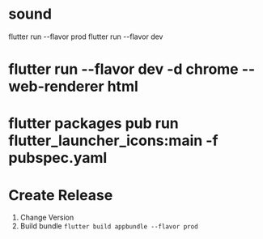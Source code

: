 # sound

flutter run --flavor prod
flutter run --flavor dev

# flutter run --flavor dev -d chrome --web-renderer html
# flutter packages pub run flutter_launcher_icons:main -f pubspec.yaml 


# Create Release
1. Change Version
2. Build bundle `flutter build appbundle --flavor prod`